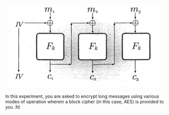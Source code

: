 ![](images/cdbm.png)

In this experiment, you are asked to encrypt long messages using various modes of operation wherein a block cipher (in this case, AES) is provided to you .fd